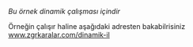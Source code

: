 *Bu örnek dinamik çalışması içindir*

Örneğin çalışır haline aşağıdaki adresten bakabilrisiniz
www.zgrkaralar.com/dinamik-il 
